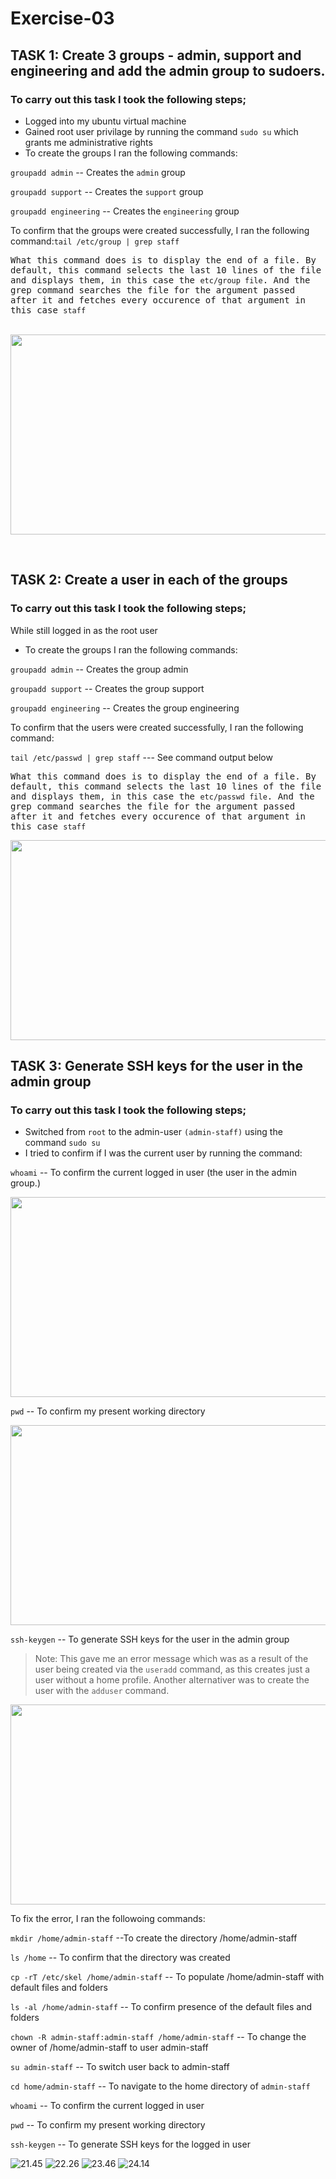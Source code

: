 # Exercise-03

## TASK 1: Create 3 groups - admin, support and engineering and add the admin group to sudoers.

### To carry out this task I took the following steps;
- Logged into my ubuntu virtual machine
- Gained root user privilage by running the command `sudo su` which grants me administrative rights
- To create the groups I ran the following commands:

`groupadd admin` -- Creates the `admin` group 

`groupadd support` -- Creates the `support` group 

`groupadd engineering` -- Creates the  `engineering` group 

To confirm that the groups were created successfully, I ran the following command:`tail /etc/group | grep staff`

<samp>What this command does is to display the end of a file. By default, this command selects the last 10 lines of the file and displays them, in this case the `etc/group file`. And the grep command searches the file for the argument passed after it and fetches every occurence of that argument in this case `staff`</samp><br><br>

<p align="center">
  <img width="660" height="320" src="images/etc:group.png">
</p><br>

## TASK 2: Create a user in each of the groups

### To carry out this task I took the following steps;
While still logged in as the root user
- To create the groups I ran the following commands:

`groupadd admin` -- Creates the group admin

`groupadd support` -- Creates the group support

`groupadd engineering` -- Creates the group engineering

To confirm that the users were created successfully, I ran the following command:

`tail /etc/passwd | grep staff`  --- See command output below

<samp>What this command does is to display the end of a file. By default, this command selects the last 10 lines of the file and displays them, in this case the `etc/passwd file`. And the grep command searches the file for the argument passed after it and fetches every occurence of that argument in this case `staff`</samp>

<p align="center">
  <img width="660" height="320" src="images/etc:passwd.png">
</p>

## TASK 3: Generate SSH keys for the user in the admin group

### To carry out this task I took the following steps;

- Switched from `root` to the admin-user `(admin-staff)` using the command `sudo su`
- I tried to confirm if I was the current user by running the command:

`whoami` -- To confirm the current logged in user (the user in the admin group.)

<p align="center">
  <img width="660" height="320" src="images/whoami.png">
</p>

`pwd` -- To confirm my present working directory

<p align="center">
  <img width="660" height="320" src="images/pwd.png">
</p>

`ssh-keygen` -- To generate SSH keys for the user in the admin group

> Note: This gave me an error message which was as a result of the user being created via the `useradd` command, as this creates just a user without a home profile. Another alternativer was to create the user with the `adduser` command.

<p align="center">
  <img width="660" height="320" src="images/ssh-keygen-error.png">
</p>

To fix the error, I ran the followoing commands:

`mkdir /home/admin-staff` --To create the directory /home/admin-staff

`ls /home` -- To confirm that the directory was created

`cp -rT /etc/skel /home/admin-staff` -- To populate /home/admin-staff with default files and folders

`ls -al /home/admin-staff` -- To confirm presence of the default files and folders

`chown -R admin-staff:admin-staff /home/admin-staff` -- To change the owner of /home/admin-staff to user admin-staff

`su admin-staff` -- To switch user back to admin-staff

`cd home/admin-staff` -- To navigate to the home directory of `admin-staff`

`whoami` -- To confirm the current logged in user

`pwd` -- To confirm my present working directory

`ssh-keygen` -- To generate SSH keys for the logged in user

![21.45](images/Screenshot%202022-08-25%20at%2000.21.45.png)
![22.26](images/Screenshot%202022-08-25%20at%2000.22.26.png)
![23.46](images/Screenshot%202022-08-25%20at%2000.23.46.png)
![24.14](images/Screenshot%202022-08-25%20at%2000.24.14.png)
